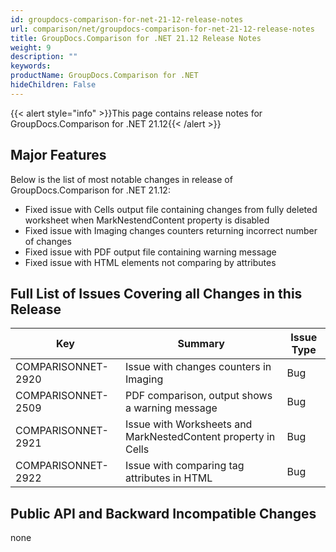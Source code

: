```yaml
---
id: groupdocs-comparison-for-net-21-12-release-notes
url: comparison/net/groupdocs-comparison-for-net-21-12-release-notes
title: GroupDocs.Comparison for .NET 21.12 Release Notes
weight: 9
description: ""
keywords:
productName: GroupDocs.Comparison for .NET
hideChildren: False
---
```

{{< alert style="info" >}}This page contains release notes for GroupDocs.Comparison for .NET 21.12{{< /alert >}}

## Major Features

Below is the list of most notable changes in release of GroupDocs.Comparison for .NET 21.12:

*   Fixed issue with Cells output file containing changes from fully deleted worksheet when MarkNestendContent property is disabled
*   Fixed issue with Imaging changes counters returning incorrect number of changes
*   Fixed issue with PDF output file containing warning message
*   Fixed issue with HTML elements not comparing by attributes

## Full List of Issues Covering all Changes in this Release

| Key | Summary | Issue Type |
| --- | --- | --- |
| COMPARISONNET-2920 | Issue with changes counters in Imaging | Bug |
| COMPARISONNET-2509 | PDF comparison, output shows a warning message | Bug |
| COMPARISONNET-2921 | Issue with Worksheets and MarkNestedContent property in Cells | Bug |
| COMPARISONNET-2922 | Issue with comparing tag attributes in HTML | Bug |

## Public API and Backward Incompatible Changes
none